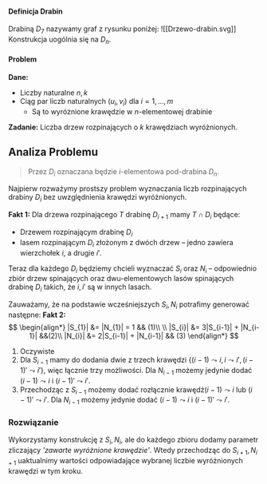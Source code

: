 #### Definicja Drabin

Drabiną $D_{7}$ nazywamy graf z rysunku poniżej:
![[Drzewo-drabin.svg]]
Konstrukcja uogólnia się na $D_{n}$.

#### Problem

**Dane:**

- Liczby naturalne $n,k$
- Ciąg par liczb naturalnych $(u_{i},v_{i})$ dla $i = 1,\dots,m$
	- Są to wyróżnione krawędzie w $n$-elementowej drabinie

**Zadanie:**
Liczba drzew rozpinających o $k$ krawędziach wyróżnionych.

## Analiza Problemu

> Przez $D_{i}$ oznaczana będzie $i$-elementowa pod-drabina $D_{n}$.

Najpierw rozważymy prostszy problem wyznaczania liczb rozpinających drabiny $D_{i}$ bez uwzględnienia krawędzi wyróżnionych.

**Fakt 1:**
Dla drzewa rozpinającego $T$ drabinę $D_{i+1}$ mamy $T \cap D_{i}$ będące:

- Drzewem rozpinającym drabinę $D_{i}$
- lasem rozpinającym $D_{i}$ złożonym z dwóch drzew – jedno zawiera wierzchołek $i$, a drugie $i'$.

Teraz dla każdego $D_{i}$ będziemy chcieli wyznaczać $S_{i}$ oraz $N_{i}$ – odpowiednio zbiór drzew spinających oraz dwu-elementowych lasów spinających drabinę $D_{i}$ takich, że $i,i'$ są w innych lasach.

Zauważamy, że na podstawie wcześniejszych $S_{i},N_{i}$ potrafimy generować następne:
**Fakt 2:**
$$
\begin{align*}
|S_{1}| &= |N_{1}| = 1 && (1)\\
 \\
|S_{i}| &= 3|S_{i-1}| + |N_{i-1}| &&(2)\\
|N_{i}| &= 2|S_{i-1}| + |N_{i-1}| && (3)
\end{align*}
$$
1. Oczywiste
2. Dla $S_{i-1}$ mamy do dodania dwie z trzech krawędzi $\{(i-1)\leadsto i, i\leadsto i', (i-1)'\leadsto i'\}$, więc łącznie trzy możliwości. Dla $N_{i-1}$ możemy jedynie dodać $(i-1)\leadsto i$ i $(i-1)'\leadsto i'$.
3. Przechodząc z $S_{i-1}$ możemy dodać rozłącznie krawędź$(i-1)\leadsto i$ lub $(i-1)'\leadsto i'$.
   Dla $N_{i-1}$ możemy jedynie dodać $(i-1)\leadsto i$ i $(i-1)'\leadsto i'$.

### Rozwiązanie

Wykorzystamy konstrukcję z $S_{i},N_{i}$, ale do każdego zbioru dodamy parametr zliczający *'zawarte wyróżnione krawędzie'*.
Wtedy przechodząc do $S_{i+1},N_{i+1}$ uaktualnimy wartości odpowiadające wybranej liczbie wyróżnionych krawędzi w tym kroku.
